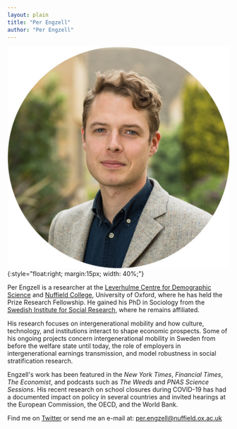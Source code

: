 ```yaml
---
layout: plain
title: "Per Engzell"
author: "Per Engzell"
---
```


![Per Engzell](portrait.jpg){:style="float:right; margin:15px; width: 40%;"}

Per Engzell is a researcher at the [Leverhulme Centre for Demographic Science](http://www.demographicscience.ox.ac.uk) and [Nuffield College](https://www.nuffield.ox.ac.uk), University of Oxford, where he has held the Prize Research Fellowship. He gained his PhD in Sociology from the [Swedish Institute for Social Research](https://www.sofi.su.se/english/), where he remains affiliated. 

His research focuses on intergenerational mobility and how culture, technology, and institutions interact to shape economic prospects. Some of his ongoing projects concern intergenerational mobility in Sweden from before the welfare state until today, the role of employers in intergenerational earnings transmission, and model robustness in social stratification research.

Engzell's work has been featured in the *New York Times*, *Financial Times*, *The Economist*, and podcasts such as *The Weeds* and *PNAS Science Sessions*. His recent research on school closures during COVID-19 has had a documented impact on policy in several countries and invited hearings at the European Commission, the OECD, and the World Bank. 

Find me on [Twitter](https://twitter.com/pengzell) or send me an e-mail at: [per.engzell@nuffield.ox.ac.uk](mailto:per.engzell@nuffield.ox.ac.uk)
